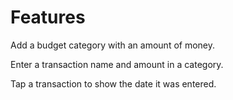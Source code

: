 # Features
Add a budget category with an amount of money.

Enter a transaction name and amount in a category.

Tap a transaction to show the date it was entered.


